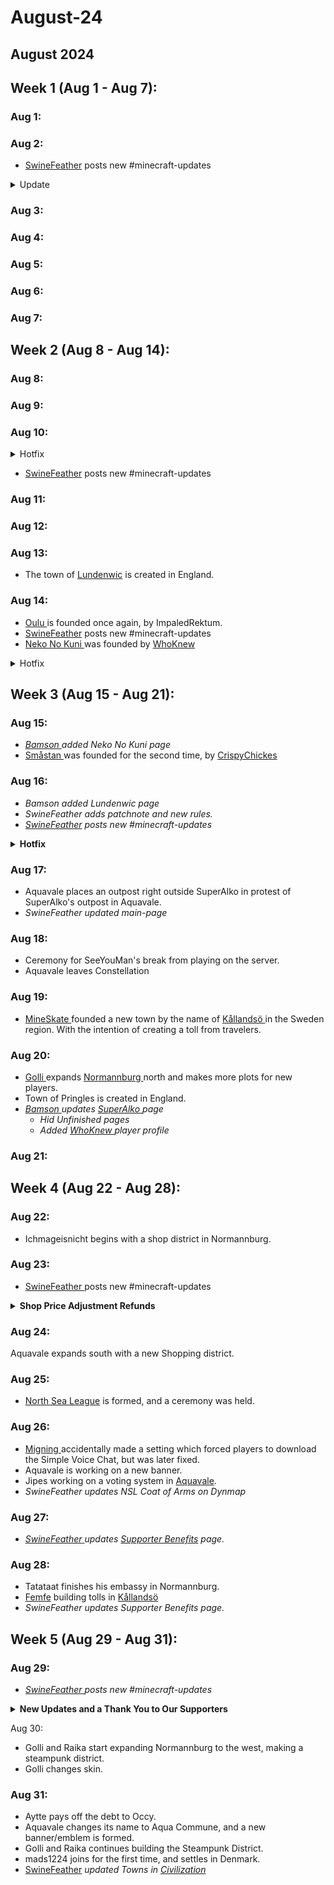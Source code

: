 # August-24

## August 2024

## Week 1 (Aug 1 - Aug 7):

### Aug 1:

### Aug 2:

* [SwineFeather](../general-information/rules-and-moderation/personnel-list/swinefeather.md) posts new #minecraft-updates

<details>

<summary>Update</summary>

Update ![🚀](https://ptb.discord.com/assets/0e0879f59b4d417e9324.svg) **Revive Teleportation:** When you die and respawn, a Revive Options menu now pops up, letting you choose from various spawn locations across the world. Hover over the options to preview the location! ![🌟](https://ptb.discord.com/assets/7c2bf519ee13934638c0.svg) **Starting Spawn:** New players will see a menu on their first join, allowing them to select their spawn point from the same locations available in the Revive menu. ![🛒](https://ptb.discord.com/assets/3389a739fef161477f99.svg) **Shop Plugin Updates:** We’ve added new features to our Shop plugin to enhance your shopping experience:

* **Towny Compatible**: To create a shop, you must first **set your plot** as a shop plot using **/plot set shop**. You can also create town/nation shops with `/qs town` _(Still WIP, more info soon)_
* **Shops Info on Dynmap**: Hover over the **layers icon** and toggle QuickShop-Hikari Shops to view shop locations on the map.
* **Discounts:** Apply discounts to your chest shops. Use the command:
  * `/quickshop discount create <code> <code-type> <rate> [max-usage] [threshold] [expired-time]`
  * **Code Types:**
  * **PLAYER\_ALL\_SHOPS:** Applied to all shops owned by the code creator.
  * **SPECIFIC\_SHOPS:** Applied to shops in an allow list added with /quickshop discount config \<code> addshop.
  * **Apply Discount as buyer**: /quickshop discount install_/unistall_ \<code>

**Details**: /quickshop discount info Remove a discount code so players can’t use it: **Remove:** /quickshop discount remove \<code> To determine the best times for discount codes, use this timestamp converter to find the correct Unix time. For a more in-depth guide, visit: [Discount Guide](https://quickshop-community.github.io/QuickShop-Hikari-Documents/docs/addon/discount) **/qs finditem (item)**: View a menu of all items being sold or traded. /finditem still helps locate items in your storage. **/qs list:** View all shops you are selling in. **/qs name**: Name your shop for easier identification on Dynmap and other lists. **List of server shops:** Visit [this link](http://nordics.world:9435/server/Nordics/plugins/QuickShop-Hikari) to **view all shops on the server**. This site also includes server stats and player information. ![🏢](https://ptb.discord.com/assets/fed2f774272b341a8b7c.svg) **Quarters (Apartments for Towny):** Plot owners can now rent out specific areas or floors in a tower. Here’s how to manage your quarters:

* **/quarters (/q):**

Explore the full plugin details here: [Quarters Plugin](https://github.com/jwkerr/Quarters/wiki/Commands) Server IP: `nordics.world` Version `1.21` (edited)

</details>

### Aug 3:

### Aug 4:

### Aug 5:

### Aug 6:

### Aug 7:

## Week 2 (Aug 8 - Aug 14):

### Aug 8:

### Aug 9:

### Aug 10:

<details>

<summary>Hotfix</summary>



* **Slimes** now spawns on surface like they normally should.
* Some Recipes are fixed
* Performance enhances.

Full change-log [here](https://wiki.nordics.world/misc/changelog-updates/1.4-1.21-update/1.4.1.2)

* **Reminder**: `/lc` command is available for local chat, which operates based on distance.

</details>

* [SwineFeather](../general-information/rules-and-moderation/personnel-list/swinefeather.md) posts new #minecraft-updates

### Aug 11:

### Aug 12:

### Aug 13:

* The town of [Lundenwic](../the-world/civilization/towns/lundenwic.md) is created in England.

### Aug 14:

* [Oulu ](../the-world/civilization/towns/oulu.md)is founded once again, by ImpaledRektum.
* [SwineFeather](../general-information/rules-and-moderation/personnel-list/swinefeather.md) posts new #minecraft-updates
* [Neko No Kuni ](../the-world/civilization/towns/neko\_no\_kuni.md)was founded by [WhoKnew](../the-world/civilization/players/whoknew.md)

<details>

<summary>Hotfix</summary>



**Hotfix**

* Reduced Town Neutrality cost per day from `25` to `5`. _(War not enabled)_
* Reduced Nation Neutrality cost per day from `100`to `15`. _(War not enabled)_
* Fixed pets category in `/uc menu`
* Increased max Title length to `25`letters.
* Keep experience on death in Arena set to `True`
* Enabled Towny Surnames.

</details>

## Week 3 (Aug 15 - Aug 21):

### Aug 15:

* [_Bamson_ ](../the-world/civilization/players/\_bamson.md)_added Neko No Kuni page_
* [Småstan ](../the-world/civilization/towns/smastan.md)was founded for the second time, by [CrispyChickes](../the-world/civilization/players/crispychickes.md)

### Aug 16:

* _Bamson added Lundenwic page_
* _SwineFeather adds patchnote and new rules._
* [_SwineFeather_](../general-information/rules-and-moderation/personnel-list/swinefeather.md) _posts new #minecraft-updates_

<details>

<summary><strong>Hotfix</strong> </summary>



**Hotfix** _Simplified, and the most important values. Click_ [_here_](https://wiki.nordics.world/misc/changelog-updates/1.4-1.21-update/1.4.1.3) _for full patchnote._

* Lots of configuration in server config
  * Increased Player timeout-time (Less WIFI disconnects)
  * Reduced Visibility ranges
  * Reduced Mobs
* Changed Dynmap configs, which will reduce strain on the server.
* Increased Server RAM
* Automatically **removes shops** after `120 player-offline days`

</details>

### Aug 17:

* Aquavale places an outpost right outside SuperAlko in protest of SuperAlko's outpost in Aquavale.
* _SwineFeather updated main-page_

### Aug 18:

* Ceremony for SeeYouMan's break from playing on the server.
* Aquavale leaves Constellation

### Aug 19:

* [MineSkate ](../the-world/civilization/players/mineskate.md)founded a new town by the name of [Kållandsö ](../the-world/civilization/towns/kallandso.md)in the Sweden region. With the intention of creating a toll from travelers.

### Aug 20:

* [Golli ](../the-world/civilization/players/golli1432.md)expands [Normannburg ](../the-world/civilization/towns/normannburg.md)north and makes more plots for new players.
* Town of Pringles is created in England.
* [_Bamson_ ](../the-world/civilization/players/\_bamson.md)_updates_ [_SuperAlko_ ](../the-world/civilization/towns/superalko/)_page_
  * _Hid Unfinished pages_
  * _Added_ [_WhoKnew_ ](../the-world/civilization/players/whoknew.md)_player profile_

### Aug 21:

## Week 4 (Aug 22 - Aug 28):

### Aug 22:

* Ichmageisnicht begins with a shop district in Normannburg.&#x20;

### Aug 23:

* [SwineFeather ](../general-information/rules-and-moderation/personnel-list/swinefeather.md)posts new #minecraft-updates

<details>

<summary><strong>Shop Price Adjustment Refunds</strong></summary>

**Shop Price Adjustment Refunds** We recently discovered a small issue in our config where players were incorrectly charged €50 when adjusting shop prices. We’ve reviewed our logs and identified those affected. Refunds will be issued for each price change as follows:

* **\_Bamson** (1 refund)
* **JustAVirus** (1 refund)
* **Volymskala** (13 refunds)
* **Occypolojee** (2 refunds)
* **Tatataat** (3 refunds)

These refunds will be processed soon. If you adjusted your shop price (since August 2nd) and aren't on this list, please contact @𝐒𝐰𝐢𝐧𝐞𝐅𝐞𝐚𝐭𝐡𝐞𝐫 with the approximate date and time of your change, and we'll look into it.

</details>

### Aug 24:

Aquavale expands south with a new Shopping district.

### Aug 25:

* [North Sea League](../the-world/civilization/nations/north-sea-league.md) is formed, and a ceremony was held.

### Aug 26:

* [Migning ](../the-world/civilization/players/migningsm.md)accidentally made a setting which forced players to download the Simple Voice Chat, but was later fixed.
* Aquavale is working on a new banner.
* Jipes working on a voting system in [Aquavale](../the-world/civilization/towns/aqua\_commune.md).
* _SwineFeather updates NSL Coat of Arms on Dynmap_

### Aug 27:

* [_SwineFeather_ ](../general-information/rules-and-moderation/personnel-list/swinefeather.md)_updates_ [_Supporter Benefits_](../general-information/supporter.md) _page._

### Aug 28:

* Tatataat finishes his embassy in Normannburg.
* [Femfe](../the-world/civilization/players/mineskate.md) building tolls in [Kållandsö](../the-world/civilization/towns/kallandso.md)
* _SwineFeather updates Supporter Benefits page._

## Week 5 (Aug 29 - Aug 31):

### Aug 29:

* [_SwineFeather_ ](../general-information/rules-and-moderation/personnel-list/swinefeather.md)_posts new #minecraft-updates_

<details>

<summary><strong>New Updates and a Thank You to Our Supporters</strong> </summary>

**New Updates and a Thank You to Our Supporters** \
We're pleased to share the latest updates and thank all our amazing Patrons who keep the server going. Your contributions are essential to keeping our community thriving. **New Additions:**

* **Mounts:** We’ve added new **mounts** to the `/uc menu`. Supporters can now summon:
  * ![:kala:](https://cdn.discordapp.com/emojis/960537659846062210.webp?size=44\&quality=lossless) **Kala:** Horse
  * ![:Kala\_Fancy:](https://cdn.discordapp.com/emojis/976579829950451802.webp?size=44\&quality=lossless) **Fancy Kala:** Donkey and Pig
  * ![:Kultakala:](https://cdn.discordapp.com/emojis/976582854890893322.webp?size=44\&quality=lossless) **Golden Kala:** Ecologist Horse
* **New Commands for Kalas:**
  * **/nick:** Kala supporters can now change their in-game name with the `/nick` command, which adds a `~` before your chosen name.
  * **/me:** Broadcast a narrative message about yourself in purple text using the `/me` command, available to all Kala supporters.
* **Milestone Rewards (Coming Soon):** We’re rolling out Milestone Rewards soon! For every 3 months of continuous support, you’ll receive exclusive gifts, with even more special rewards as you move up through the Kala tiers. More details coming soon!
* **Retired Kala Badge:** Former supporters will receive the "Retired Kala" badge, allowing them to keep all previously earned cosmetics and recognizing their past contributions.

**Recent Updates:**

* **Recipe Fixes:** Thanks to Golli1432, most necessary recipes have been fixed, and the Bundle item has been added as a craftable recipe.
* **Shop Taxes:** You can now see the taxes taken from your shops, making it easier to manage.
* **Plot Claiming:** The restriction on claiming plots next to other towns has been reduced, allowing you to claim adjacent plots more easily.

**Special Thanks:** A huge shoutout to **Occypolojee** and **SwineFeather** for over 9 months of continuous Golden Kala support. We really appreciate your dedication! We also want to thank our other supporters: **VPswede**, **Svardmastaren**, **JeTaRiPoKa**, and **Bamson**. Your contributions are invaluable to our community. And of course, a special thanks to our retired supporters—your past contributions have helped shape our community. \
If you’re interested in supporting the server and unlocking these perks, check out our [Patreon page](https://www.patreon.com/nordics). \
For more details on supporter benefits and cosmetics, visit our wiki: [Supporter Features](https://wiki.nordics.world/additional-guides-and-commands/supporter)

</details>



Aug 30:

* Golli and Raika start expanding Normannburg to the west, making a steampunk district.
* Golli changes skin.

### Aug 31:

* Aytte pays off the debt to Occy.
* Aquavale changes its name to Aqua Commune, and a new banner/emblem is formed.
* Golli and Raika continues building the Steampunk District.
* mads1224 joins for the first time, and settles in Denmark.
* [SwineFeather](../general-information/rules-and-moderation/personnel-list/swinefeather.md) _updated Towns in_ [_Civilization_](../the-world/civilization/)

